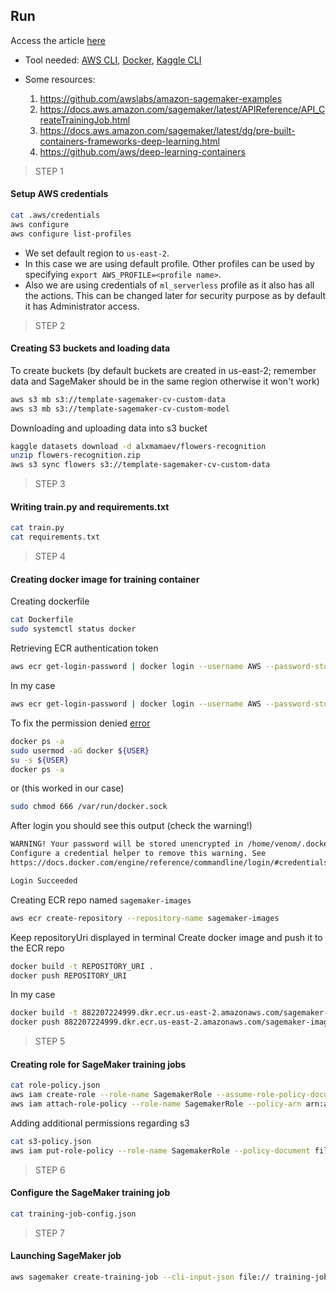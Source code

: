 ## Run

Access the article [here](https://www.sicara.ai/blog/amazon-sagemaker-model-training)

- Tool needed: [AWS CLI](https://docs.aws.amazon.com/cli/latest/userguide/install-cliv2.html), [Docker](https://docs.docker.com/engine/install/ubuntu/), [Kaggle CLI](https://github.com/Kaggle/kaggle-api)

- Some resources:
    1. https://github.com/awslabs/amazon-sagemaker-examples
    2. https://docs.aws.amazon.com/sagemaker/latest/APIReference/API_CreateTrainingJob.html
    3. https://docs.aws.amazon.com/sagemaker/latest/dg/pre-built-containers-frameworks-deep-learning.html
    4. https://github.com/aws/deep-learning-containers

> STEP 1
#### Setup AWS credentials 

```bash
cat .aws/credentials
aws configure
aws configure list-profiles
```

- We set default region to `us-east-2`. 
- In this case we are using default profile. Other profiles can be
used by specifying `export AWS_PROFILE=<profile name>`.
- Also we are using credentials of `ml_serverless` profile as it also 
has all the actions. This can be changed later for security purpose as 
by default it has Administrator access. 

> STEP 2
#### Creating S3 buckets and loading data 

To create buckets (by default buckets are created in us-east-2; 
remember data and SageMaker should be in the same region otherwise it 
won't work)
```bash
aws s3 mb s3://template-sagemaker-cv-custom-data
aws s3 mb s3://template-sagemaker-cv-custom-model
```

Downloading and uploading data into s3 bucket
```bash
kaggle datasets download -d alxmamaev/flowers-recognition
unzip flowers-recognition.zip
aws s3 sync flowers s3://template-sagemaker-cv-custom-data
```

> STEP 3
#### Writing train.py and requirements.txt

```bash
cat train.py
cat requirements.txt
```

> STEP 4
#### Creating docker image for training container

Creating dockerfile 
```bash
cat Dockerfile
sudo systemctl status docker
```

Retrieving ECR authentication token 
```bash
aws ecr get-login-password | docker login --username AWS --password-stdin AWS_ACCOUNT_ID.dkr.ecr.REGION.amazonaws.com
```
In my case
```bash
aws ecr get-login-password | docker login --username AWS --password-stdin 882207224999.dkr.ecr.us-east-2.amazonaws.com
```

To fix the permission denied [error](https://www.digitalocean.com/community/questions/how-to-fix-docker-got-permission-denied-while-trying-to-connect-to-the-docker-daemon-socket)
```bash
docker ps -a
sudo usermod -aG docker ${USER}
su -s ${USER}
docker ps -a
```

or (this worked in our case)
```bash
sudo chmod 666 /var/run/docker.sock
```

After login you should see this output (check the warning!)
```bash
WARNING! Your password will be stored unencrypted in /home/venom/.docker/config.json.
Configure a credential helper to remove this warning. See
https://docs.docker.com/engine/reference/commandline/login/#credentials-store

Login Succeeded
```

Creating ECR repo named `sagemaker-images`
```bash
aws ecr create-repository --repository-name sagemaker-images
```

Keep repositoryUri displayed in terminal
Create docker image and push it to the ECR repo
```bash
docker build -t REPOSITORY_URI . 
docker push REPOSITORY_URI
```
In my case
```bash
docker build -t 882207224999.dkr.ecr.us-east-2.amazonaws.com/sagemaker-images . 
docker push 882207224999.dkr.ecr.us-east-2.amazonaws.com/sagemaker-images
```

> STEP 5
#### Creating role for SageMaker training jobs

```bash
cat role-policy.json
aws iam create-role --role-name SagemakerRole --assume-role-policy-document file://./role-policy.json
aws iam attach-role-policy --role-name SagemakerRole --policy-arn arn:aws:iam::aws:policy/AmazonSageMakerFullAccess
```

Adding additional permissions regarding s3
```bash
cat s3-policy.json
aws iam put-role-policy --role-name SagemakerRole --policy-document file://./s3-policy.json
```

>STEP 6
#### Configure the SageMaker training job

```bash
cat training-job-config.json
```


> STEP 7
#### Launching SageMaker job

```bash
aws sagemaker create-training-job --cli-input-json file:// training-job-config.json
```









